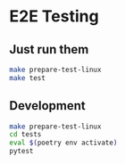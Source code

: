 # E2E Testing

## Just run them

```bash
make prepare-test-linux
make test
```
## Development

```bash
make prepare-test-linux
cd tests
eval $(poetry env activate)
pytest
```
